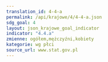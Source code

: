 ```yaml
---
translation_id: 4-4-a
permalink: /api/krajowe/4/4-4-a.json
sdg_goal: 4
layout: json_krajowe_goal_indicator
indicator: "4.4.a"
zmienne: ogółem,mężczyźni,kobiety
kategorie: wg płci
source_url: www.stat.gov.pl
---
```

